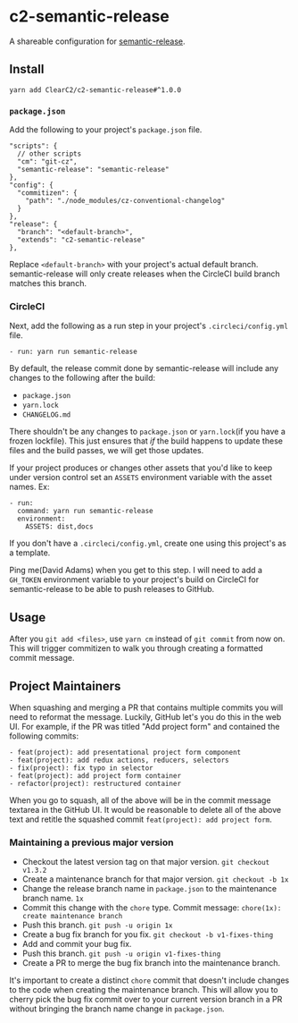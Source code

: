 # c2-semantic-release

A shareable configuration for [semantic-release](https://github.com/semantic-release/semantic-release).

## Install
```
yarn add ClearC2/c2-semantic-release#^1.0.0
```

### `package.json`
Add the following to your project's `package.json` file.

```
"scripts": {
  // other scripts
  "cm": "git-cz",
  "semantic-release": "semantic-release"
},
"config": {
  "commitizen": {
    "path": "./node_modules/cz-conventional-changelog"
  }
},
"release": {
  "branch": "<default-branch>",
  "extends": "c2-semantic-release"
},
```

Replace `<default-branch>` with your project's actual default branch. semantic-release will only create releases when the CircleCI build branch matches this branch.

### CircleCI
Next, add the following as a run step in your project's `.circleci/config.yml` file.
```
- run: yarn run semantic-release
```

By default, the release commit done by semantic-release will include any changes to the following after the build:

- `package.json`
- `yarn.lock`
- `CHANGELOG.md`

There shouldn't be any changes to `package.json` or `yarn.lock`(if you have a frozen lockfile). This just ensures that _if_ the build happens to update these files and the build passes, we will get those updates.

If your project produces or changes other assets that you'd like to keep under version control set an `ASSETS` environment variable with the asset names. Ex:
```
- run:
  command: yarn run semantic-release
  environment:
    ASSETS: dist,docs
```

If you don't have a `.circleci/config.yml`, create one using this project's as a template.

Ping me(David Adams) when you get to this step. I will need to add a `GH_TOKEN` environment variable to your project's build on CircleCI for
semantic-release to be able to push releases to GitHub.

## Usage
After you `git add <files>`, use `yarn cm` instead of `git commit` from now on. This will trigger commitizen
to walk you through creating a formatted commit message.

## Project Maintainers
When squashing and merging a PR that contains multiple commits you will need to reformat the message. Luckily, GitHub let's you do this in the
web UI. For example, if the PR was titled "Add project form" and contained the following commits:

```
- feat(project): add presentational project form component
- feat(project): add redux actions, reducers, selectors
- fix(project): fix typo in selector
- feat(project): add project form container
- refactor(project): restructured container
```

When you go to squash, all of the above will be in the commit message textarea in the GitHub UI. It would be reasonable to delete all of the
above text and retitle the squashed commit `feat(project): add project form`.

### Maintaining a previous major version
- Checkout the latest version tag on that major version. `git checkout v1.3.2`
- Create a maintenance branch for that major version. `git checkout -b 1x`
- Change the release branch name in `package.json` to the maintenance branch name. `1x`
- Commit this change with the `chore` type. Commit message: `chore(1x): create maintenance branch`
- Push this branch. `git push -u origin 1x`
- Create a bug fix branch for you fix. `git checkout -b v1-fixes-thing`
- Add and commit your bug fix.
- Push this branch. `git push -u origin v1-fixes-thing`
- Create a PR to merge the bug fix branch into the maintenance branch.

It's important to create a distinct `chore` commit that doesn't include changes to the code when creating the maintenance branch. This will allow you to
cherry pick the bug fix commit over to your current version branch in a PR without bringing the branch name change in `package.json`.

